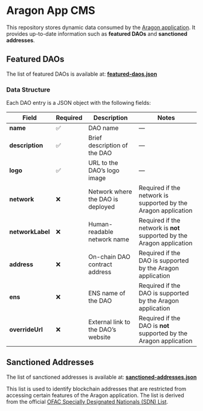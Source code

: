 # Aragon App CMS

This repository stores dynamic data consumed by the [Aragon application](https://app.aragon.org).
It provides up-to-date information such as **featured DAOs** and **sanctioned addresses**.

## Featured DAOs

The list of featured DAOs is available at:
[**featured-daos.json**](https://raw.githubusercontent.com/aragon/app-cms/main/featured-daos.json)

### Data Structure

Each DAO entry is a JSON object with the following fields:

| Field            | Required | Description                        | Notes                                                                  |
| ---------------- | -------- | ---------------------------------- | ---------------------------------------------------------------------- |
| **name**         | ✅       | DAO name                           | —                                                                      |
| **description**  | ✅       | Brief description of the DAO       | —                                                                      |
| **logo**         | ✅       | URL to the DAO’s logo image        | —                                                                      |
| **network**      | ❌       | Network where the DAO is deployed  | Required if the network is supported by the Aragon application         |
| **networkLabel** | ❌       | Human-readable network name        | Required if the network is **not** supported by the Aragon application |
| **address**      | ❌       | On-chain DAO contract address      | Required if the DAO is supported by the Aragon application             |
| **ens**          | ❌       | ENS name of the DAO                | Required if the DAO is supported by the Aragon application             |
| **overrideUrl**  | ❌       | External link to the DAO’s website | Required if the DAO is **not** supported by the Aragon application     |

## Sanctioned Addresses

The list of sanctioned addresses is available at:
[**sanctioned-addresses.json**](https://raw.githubusercontent.com/aragon/app-cms/main/sanctioned-addresses.json)

This list is used to identify blockchain addresses that are restricted from accessing certain features of the Aragon application.
The list is derived from the official [OFAC Specially Designated Nationals (SDN) List](https://sanctionslist.ofac.treas.gov/Home/SdnList).
